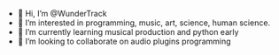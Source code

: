 - 👋 Hi, I’m @WunderTrack
- 👀 I’m interested in programming, music, art, science, human science.
- 🌱 I’m currently learning musical production and python early
- 💞️ I’m looking to collaborate on audio plugins programming

<!---
WunderTrack/WunderTrack is a ✨ special ✨ repository because its `README.md` (this file) appears on your GitHub profile.
You can click the Preview link to take a look at your changes.
--->
